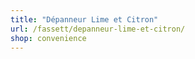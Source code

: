 ```yaml
---
title: "Dépanneur Lime et Citron"
url: /fassett/depanneur-lime-et-citron/
shop: convenience
---
```


